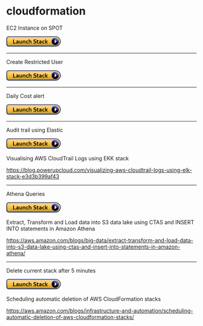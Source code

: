 # cloudformation
EC2 Instance on SPOT

<a href="https://console.aws.amazon.com/cloudformation/home?region=us-east-1#/stacks/new?stackName=training&templateURL=https://datameetgeobk.s3.amazonaws.com/cftemplates/LinuxInstance.template">
 <img src="cls.png" width="144" height="27" />
</a>

<hr>

Create Restricted User

<a href="https://console.aws.amazon.com/cloudformation/home?region=us-east-1#/stacks/new?stackName=training&templateURL=https://datameetgeobk.s3.amazonaws.com/cftemplates/restricted_user.yaml">
 <img src="cls.png" width="144" height="27" />
</a>
 
<hr>

Daily Cost alert

<a href="https://console.aws.amazon.com/cloudformation/home?region=us-east-1#/stacks/new?stackName=training&templateURL=https://datameetgeobk.s3.amazonaws.com/cftemplates/daily_cost.yaml">
 <img src="cls.png" width="144" height="27" />
</a>

<hr>

Audit trail using Elastic

<a href="https://console.aws.amazon.com/cloudformation/home?region=us-east-1#/stacks/new?stackName=training&templateURL=https://datameetgeobk.s3.amazonaws.com/cftemplates/audit_trail_combined8.yaml.txt">
 <img src="cls.png" width="144" height="27" />
</a>

Visualising AWS CloudTrail Logs using EKK stack

https://blog.powerupcloud.com/visualizing-aws-cloudtrail-logs-using-elk-stack-e3d3b399af43

<hr>

Athena Queries

<a href="https://console.aws.amazon.com/cloudformation/home?region=us-east-1#/stacks/new?stackName=athenaSavedQuery&templateURL=https://datameetgeobk.s3.amazonaws.com/cftemplates/athena_saved_query_blog_partition_parquet3.yaml">
 <img src="cls.png" width="144" height="27" />
</a>
 
 Extract, Transform and Load data into S3 data lake using CTAS and INSERT INTO statements in Amazon Athena

https://aws.amazon.com/blogs/big-data/extract-transform-and-load-data-into-s3-data-lake-using-ctas-and-insert-into-statements-in-amazon-athena/

<hr>

Delete current stack after 5 minutes

<a href="https://console.aws.amazon.com/cloudformation/home?region=us-east-1#/stacks/new?stackName=athenaSavedQuery&templateURL=https://datameetgeobk.s3.amazonaws.com/cftemplates/delete_after_5m.template">
 <img src="cls.png" width="144" height="27" />
</a>

Scheduling automatic deletion of AWS CloudFormation stacks

https://aws.amazon.com/blogs/infrastructure-and-automation/scheduling-automatic-deletion-of-aws-cloudformation-stacks/
